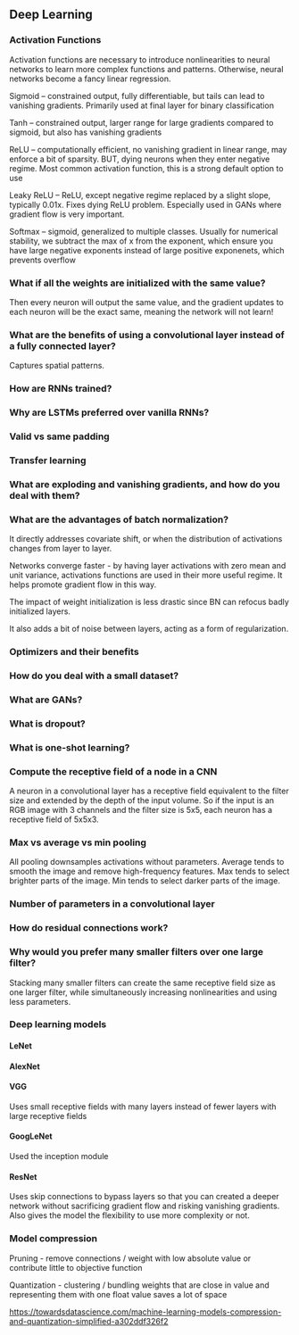 ## Deep Learning

### Activation Functions

Activation functions are necessary to introduce nonlinearities to neural networks to learn more complex functions and patterns. Otherwise, neural networks become a fancy linear regression.

Sigmoid – constrained output, fully differentiable, but tails can lead to vanishing gradients. Primarily used at final layer for binary classification

Tanh – constrained output, larger range for large gradients compared to sigmoid, but also has vanishing gradients

ReLU – computationally efficient, no vanishing gradient in linear range, may enforce a bit of sparsity. BUT, dying neurons when they enter negative regime. Most common activation function, this is a strong default option to use

Leaky ReLU – ReLU, except negative regime replaced by a slight slope, typically 0.01x. Fixes dying ReLU problem. Especially used in GANs where gradient flow is very important.

Softmax – sigmoid, generalized to multiple classes. Usually for numerical stability, we subtract the max of x from the exponent, which ensure you have large negative exponents instead of large positive exponenets, which prevents overflow

### What if all the weights are initialized with the same value?

Then every neuron will output the same value, and the gradient updates to each neuron will be the exact same, meaning the network will not learn!

### What are the benefits of using a convolutional layer instead of a fully connected layer?

Captures spatial patterns. 

### How are RNNs trained?

### Why are LSTMs preferred over vanilla RNNs?

### Valid vs same padding

### Transfer learning

### What are exploding and vanishing gradients, and how do you deal with them?

### What are the advantages of batch normalization?

It directly addresses covariate shift, or when the distribution of activations changes from layer to layer.

Networks converge faster - by having layer activations with zero mean and unit variance, activations functions are used in their more useful regime. It helps promote gradient flow in this way.

The impact of weight initialization is less drastic since BN can refocus badly initialized layers.

It also adds a bit of noise between layers, acting as a form of regularization.

### Optimizers and their benefits

### How do you deal with a small dataset?

### What are GANs?

### What is dropout?

### What is one-shot learning?

### Compute the receptive field of a node in a CNN

A neuron in a convolutional layer has a receptive field equivalent to the filter size and extended by the depth of the input volume. So if the input is an RGB image with 3 channels and the filter size is 5x5, each neuron has a receptive field of 5x5x3.

### Max vs average vs min pooling

All pooling downsamples activations without parameters. Average tends to smooth the image and remove high-frequency features. Max tends to select brighter parts of the image. Min tends to select darker parts of the image.

### Number of parameters in a convolutional layer

### How do residual connections work?

### Why would you prefer many smaller filters over one large filter?

Stacking many smaller filters can create the same receptive field size as one larger filter, while simultaneously increasing nonlinearities and using less parameters.

### Deep learning models

#### LeNet

#### AlexNet

#### VGG

Uses small receptive fields with many layers instead of fewer layers with large receptive fields

#### GoogLeNet

Used the inception module

#### ResNet

Uses skip connections to bypass layers so that you can created a deeper network without sacrificing gradient flow and risking vanishing gradients. Also gives the model the flexibility to use more complexity or not.

### Model compression

Pruning - remove connections / weight with low absolute value or contribute little to objective function

Quantization - clustering / bundling weights that are close in value and representing them with one float value saves a lot of space

https://towardsdatascience.com/machine-learning-models-compression-and-quantization-simplified-a302ddf326f2


